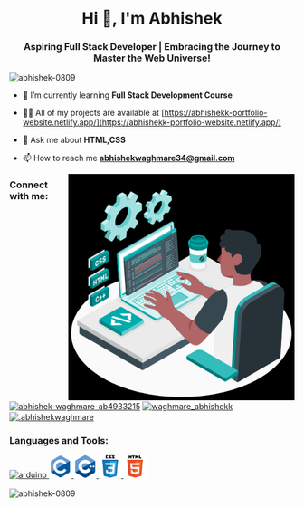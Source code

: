 <h1 align="center">Hi 👋, I'm Abhishek</h1>
<h3 align="center">Aspiring Full Stack Developer | Embracing the Journey to Master the Web Universe!</h3>

<p align="left"> <img src="https://komarev.com/ghpvc/?username=abhishek-0809&label=Profile%20views&color=0e75b6&style=flat" alt="abhishek-0809" /> </p>

- 🌱 I’m currently learning **Full Stack Development Course**

- 👨‍💻 All of my projects are available at [https://abhishekk-portfolio-website.netlify.app/](https://abhishekk-portfolio-website.netlify.app/)

- 💬 Ask me about **HTML,CSS**

- 📫 How to reach me **abhishekwaghmare34@gmail.com**

<img align="right" alt="Coding" width="400" src="./images/Coding_GIF.gif">

<h3 align="left">Connect with me:</h3>
<p align="left">
<a href="https://linkedin.com/in/abhishek-waghmare-ab4933215" target="blank"><img align="center" src="https://raw.githubusercontent.com/rahuldkjain/github-profile-readme-generator/master/src/images/icons/Social/linked-in-alt.svg" alt="abhishek-waghmare-ab4933215" height="30" width="40" /></a>
<a href="https://instagram.com/waghmare_abhishekk" target="blank"><img align="center" src="https://raw.githubusercontent.com/rahuldkjain/github-profile-readme-generator/master/src/images/icons/Social/instagram.svg" alt="waghmare_abhishekk" height="30" width="40" /></a>
<a href="https://discord.gg/.abhishekwaghmare" target="blank"><img align="center" src="https://raw.githubusercontent.com/rahuldkjain/github-profile-readme-generator/master/src/images/icons/Social/discord.svg" alt=".abhishekwaghmare" height="30" width="40" /></a>
</p>

<h3 align="left">Languages and Tools:</h3>
<p align="left"> <a href="https://www.arduino.cc/" target="_blank" rel="noreferrer"> <img src="https://cdn.worldvectorlogo.com/logos/arduino-1.svg" alt="arduino" width="40" height="40"/> </a> <a href="https://www.cprogramming.com/" target="_blank" rel="noreferrer"> <img src="https://raw.githubusercontent.com/devicons/devicon/master/icons/c/c-original.svg" alt="c" width="40" height="40"/> </a> <a href="https://www.w3schools.com/cpp/" target="_blank" rel="noreferrer"> <img src="https://raw.githubusercontent.com/devicons/devicon/master/icons/cplusplus/cplusplus-original.svg" alt="cplusplus" width="40" height="40"/> </a> <a href="https://www.w3schools.com/css/" target="_blank" rel="noreferrer"> <img src="https://raw.githubusercontent.com/devicons/devicon/master/icons/css3/css3-original-wordmark.svg" alt="css3" width="40" height="40"/> </a> <a href="https://www.w3.org/html/" target="_blank" rel="noreferrer"> <img src="https://raw.githubusercontent.com/devicons/devicon/master/icons/html5/html5-original-wordmark.svg" alt="html5" width="40" height="40"/> </a> </p>

<p><img align="center" src="https://github-readme-stats.vercel.app/api/top-langs?username=abhishek-0809&show_icons=true&locale=en&layout=compact" alt="abhishek-0809" /></p>
